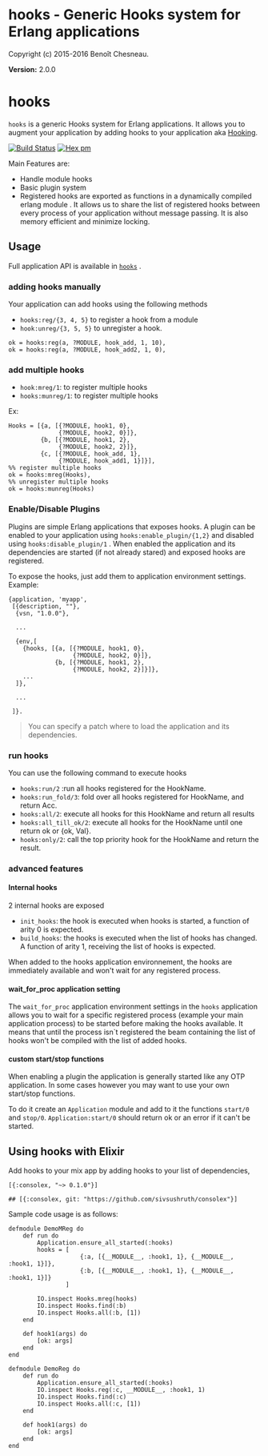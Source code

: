

# hooks - Generic Hooks system for Erlang applications #

Copyright (c) 2015-2016 Benoît Chesneau.

__Version:__ 2.0.0

# hooks

`hooks` is a generic Hooks system for Erlang applications. It allows you to
augment your application by adding hooks to your application aka
[Hooking](https://en.wikipedia.org/wiki/Hooking).

[![Build Status](https://travis-ci.org/barrel-db/hooks.png?branch=master)](https://travis-ci.org/barrel-db/hooks)
[![Hex pm](http://img.shields.io/hexpm/v/hooks.svg?style=flat)](https://hex.pm/packages/hooks)

Main Features are:

- Handle module hooks
- Basic plugin system
- Registered hooks are exported as functions in a dynamically compiled erlang module . It allows us to share the list of registered hooks between every process of your application without message passing. It is also memory efficient and minimize locking.

## Usage

Full application API is available in [`hooks`](http://github.com/barrel-db/hooks/blob/master/doc/hooks.md) .

### adding hooks manually

Your application can add hooks using the following methods

- `hooks:reg/{3, 4, 5}` to register a hook from a module
- `hook:unreg/{3, 5, 5}` to unregister a hook.

```
ok = hooks:reg(a, ?MODULE, hook_add, 1, 10),
ok = hooks:reg(a, ?MODULE, hook_add2, 1, 0),
```

### add multiple hooks

- `hook:mreg/1`: to register multiple hooks
- `hooks:munreg/1`: to register multiple hooks

Ex:

```
Hooks = [{a, [{?MODULE, hook1, 0},
              {?MODULE, hook2, 0}]},
         {b, [{?MODULE, hook1, 2},
              {?MODULE, hook2, 2}]},
         {c, [{?MODULE, hook_add, 1},
              {?MODULE, hook_add1, 1}]}],
%% register multiple hooks
ok = hooks:mreg(Hooks),
%% unregister multiple hooks
ok = hooks:munreg(Hooks)
```

### Enable/Disable Plugins

Plugins are simple Erlang applications that exposes hooks. A plugin can be enabled to your application using `hooks:enable_plugin/{1,2}` and disabled using `hooks:disable_plugin/1` . When enabled the application and its dependencies are started (if not already stared) and exposed hooks are registered.

To expose the hooks,  just add them to application environment settings. Example:

```
{application, 'myapp',
 [{description, ""},
  {vsn, "1.0.0"},

  ...

  {env,[
    {hooks, [{a, [{?MODULE, hook1, 0},
                  {?MODULE, hook2, 0}]},
             {b, [{?MODULE, hook1, 2},
                  {?MODULE, hook2, 2}]}]},
    ...
  ]},

  ...

 ]}.
```

> You can specify a patch where to load the application and its dependencies.

### run hooks

You can use the following command to execute hooks

- `hooks:run/2` :run all hooks registered for the HookName.
- `hooks:run_fold/3`: fold over all hooks registered for HookName, and return Acc.
- `hooks:all/2`: execute all hooks for this HookName and return all results
- `hooks:all_till_ok/2`: execute all hooks for the HookName until one return ok or {ok, Val}.
- `hooks:only/2`: call the top priority hook for the HookName and return the result.

### advanced features

#### Internal  hooks

2 internal hooks are exposed

- `init_hooks`: the hook is executed when hooks is started, a function of arity 0 is expected.
- `build_hooks`: the hooks is executed when the list of hooks has changed. A function of arity 1, receiving the list of hooks is expected.

When added to the hooks application environnement, the hooks are immediately available and won't wait for any registered process.

#### wait_for_proc application setting

The `wait_for_proc` application environment settings in the `hooks` application allows you to wait for a specific registered process (example your main application process) to be started before making the hooks available. It means that until the process isn`t registered the beam containing the list of hooks won't be compiled with the list of added hooks.

#### custom start/stop functions

When enabling a plugin the application is generally started like any OTP application. In some cases however you may want to use your own start/stop functions.

To do it create an `Application` module and add to it the functions `start/0` and `stop/0`. `Application:start/0` should return ok or an error if it can't be started.

## Using hooks with Elixir

Add hooks to your mix app by adding hooks to your list of dependencies,

```
[{:consolex, "~> 0.1.0"}]

## [{:consolex, git: "https://github.com/sivsushruth/consolex"}]
```

Sample code usage is as follows:

```
defmodule DemoMReg do
    def run do
        Application.ensure_all_started(:hooks)
        hooks = [
                    {:a, [{__MODULE__, :hook1, 1}, {__MODULE__, :hook1, 1}]},
                    {:b, [{__MODULE__, :hook1, 1}, {__MODULE__, :hook1, 1}]}
                ]

        IO.inspect Hooks.mreg(hooks)
        IO.inspect Hooks.find(:b)
        IO.inspect Hooks.all(:b, [1])
    end

    def hook1(args) do
        [ok: args]
    end
end

defmodule DemoReg do
    def run do
        Application.ensure_all_started(:hooks)
        IO.inspect Hooks.reg(:c, __MODULE__, :hook1, 1)
        IO.inspect Hooks.find(:c)
        IO.inspect Hooks.all(:c, [1])
    end

    def hook1(args) do
        [ok: args]
    end
end
```
